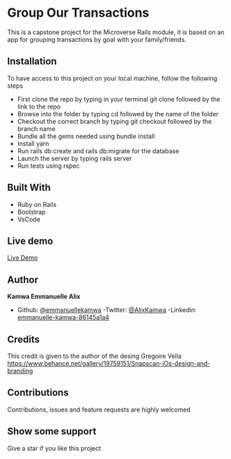 # Group Our Transactions

This is a capstone project for the Microverse Rails module, it is based on an app for grouping transactions by goal with your family/friends.

## Installation

To have access to this project on your local machine, follow the following steps

- First clone the repo by typing in your terminal git clone followed by the link to the repo
- Browse into the folder by typing cd followed by the name of the folder
- Checkout the correct branch by typing git checkout followed by the branch name
- Bundle all the gems needed using bundle install
- Install yarn
- Run rails db:create and rails db:migrate for the database
- Launch the server by typing rails server
- Run tests using rspec

## Built With

- Ruby on Rails
- Bootstrap
- VsCode

## Live demo
[Live Demo](https://fathomless-eyrie-49106.herokuapp.com/)

## Author

**Kamwa Emmanuelle Alix**
- Github: [@emmanuellekamwa](https://github.com/emmanuellekamwa)
-Twitter: [@AlixKamwa](https://twitter.com/AlixKamwa)
-Linkedin: [emmanuelle-kamwa-86145a1a4](https://www.linkedin.com/in/emmanuelle-kamwa-86145a1a4)

## Credits

This credit is given to the author of the desing Gregoire Vella https://www.behance.net/gallery/19759151/Snapscan-iOs-design-and-branding

## Contributions

Contributions, issues and feature requests are highly welcomed

## Show some support

Give a star if you like this project




